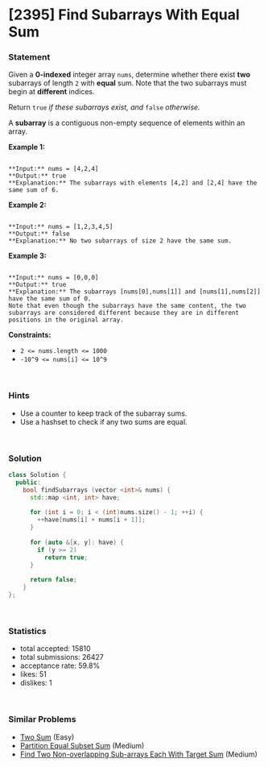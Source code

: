 # [2395] Find Subarrays With Equal Sum



### Statement

Given a **0-indexed** integer array `nums`, determine whether there exist **two** subarrays of length `2` with **equal** sum. Note that the two subarrays must begin at **different** indices.

Return `true` *if these subarrays exist, and* `false` *otherwise.*

A **subarray** is a contiguous non-empty sequence of elements within an array.


**Example 1:**

```

**Input:** nums = [4,2,4]
**Output:** true
**Explanation:** The subarrays with elements [4,2] and [2,4] have the same sum of 6.

```

**Example 2:**

```

**Input:** nums = [1,2,3,4,5]
**Output:** false
**Explanation:** No two subarrays of size 2 have the same sum.

```

**Example 3:**

```

**Input:** nums = [0,0,0]
**Output:** true
**Explanation:** The subarrays [nums[0],nums[1]] and [nums[1],nums[2]] have the same sum of 0. 
Note that even though the subarrays have the same content, the two subarrays are considered different because they are in different positions in the original array.

```

**Constraints:**
* `2 <= nums.length <= 1000`
* `-10^9 <= nums[i] <= 10^9`


<br>

### Hints

- Use a counter to keep track of the subarray sums.
- Use a hashset to check if any two sums are equal.

<br>

### Solution

```cpp
class Solution {
  public:
    bool findSubarrays (vector <int>& nums) {
      std::map <int, int> have;
      
      for (int i = 0; i < (int)nums.size() - 1; ++i) {
        ++have[nums[i] + nums[i + 1]];
      }
      
      for (auto &[x, y]: have) {
        if (y >= 2)
          return true;
      }
      
      return false;
    }
};
```

<br>

### Statistics

- total accepted: 15810
- total submissions: 26427
- acceptance rate: 59.8%
- likes: 51
- dislikes: 1

<br>

### Similar Problems

- [Two Sum](https://leetcode.com/problems/two-sum) (Easy)
- [Partition Equal Subset Sum](https://leetcode.com/problems/partition-equal-subset-sum) (Medium)
- [Find Two Non-overlapping Sub-arrays Each With Target Sum](https://leetcode.com/problems/find-two-non-overlapping-sub-arrays-each-with-target-sum) (Medium)
